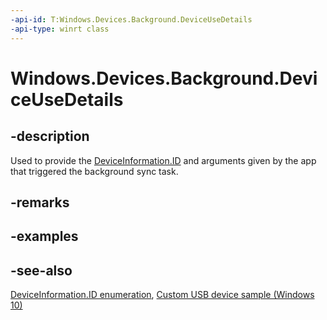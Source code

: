 ```yaml
---
-api-id: T:Windows.Devices.Background.DeviceUseDetails
-api-type: winrt class
---
```


<!-- Class syntax.
public class DeviceUseDetails : Windows.Devices.Background.IDeviceUseDetails
-->

# Windows.Devices.Background.DeviceUseDetails

## -description
Used to provide the [DeviceInformation.ID](../windows.devices.enumeration/deviceinformation_id.md) and arguments given by the app that triggered the background sync task.

## -remarks

## -examples

## -see-also
[DeviceInformation.ID enumeration](../windows.devices.enumeration/deviceinformation_id.md), [Custom USB device sample (Windows 10)](http://go.microsoft.com/fwlink/p/?LinkId=620530)